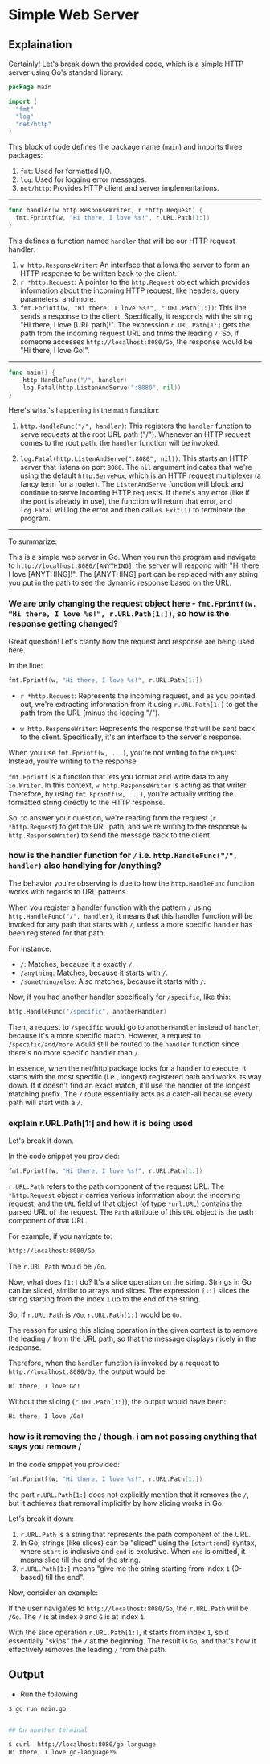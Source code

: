 # Simple Web Server

## Explaination

Certainly! Let's break down the provided code, which is a simple HTTP server using Go's standard library:

```go
package main

import (
  "fmt"
  "log"
  "net/http"
)
```

This block of code defines the package name (`main`) and imports three packages:

1. `fmt`: Used for formatted I/O.
2. `log`: Used for logging error messages.
3. `net/http`: Provides HTTP client and server implementations.

---

```go
func handler(w http.ResponseWriter, r *http.Request) {
  fmt.Fprintf(w, "Hi there, I love %s!", r.URL.Path[1:])
}
```

This defines a function named `handler` that will be our HTTP request handler:

1. `w http.ResponseWriter`: An interface that allows the server to form an HTTP response to be written back to the client.
2. `r *http.Request`: A pointer to the `http.Request` object which provides information about the incoming HTTP request, like headers, query parameters, and more.
3. `fmt.Fprintf(w, "Hi there, I love %s!", r.URL.Path[1:])`: This line sends a response to the client. Specifically, it responds with the string "Hi there, I love [URL path]!". The expression `r.URL.Path[1:]` gets the path from the incoming request URL and trims the leading `/`. So, if someone accesses `http://localhost:8080/Go`, the response would be "Hi there, I love Go!".

---

```go
func main() {
	http.HandleFunc("/", handler)
	log.Fatal(http.ListenAndServe(":8080", nil))
}
```

Here's what's happening in the `main` function:

1. `http.HandleFunc("/", handler)`: This registers the `handler` function to serve requests at the root URL path ("/"). Whenever an HTTP request comes to the root path, the `handler` function will be invoked.

2. `log.Fatal(http.ListenAndServe(":8080", nil))`: This starts an HTTP server that listens on port `8080`. The `nil` argument indicates that we're using the default `http.ServeMux`, which is an HTTP request multiplexer (a fancy term for a router). The `ListenAndServe` function will block and continue to serve incoming HTTP requests. If there's any error (like if the port is already in use), the function will return that error, and `log.Fatal` will log the error and then call `os.Exit(1)` to terminate the program.

---

To summarize:

This is a simple web server in Go. When you run the program and navigate to `http://localhost:8080/[ANYTHING]`, the server will respond with "Hi there, I love [ANYTHING]!". The [ANYTHING] part can be replaced with any string you put in the path to see the dynamic response based on the URL.

### We are only changing the request object here - `fmt.Fprintf(w, "Hi there, I love %s!", r.URL.Path[1:])`, so how is the response getting changed?

Great question! Let's clarify how the request and response are being used here.

In the line:

```go
fmt.Fprintf(w, "Hi there, I love %s!", r.URL.Path[1:])
```

- `r *http.Request`: Represents the incoming request, and as you pointed out, we're extracting information from it using `r.URL.Path[1:]` to get the path from the URL (minus the leading "/").

- `w http.ResponseWriter`: Represents the response that will be sent back to the client. Specifically, it's an interface to the server's response.

When you use `fmt.Fprintf(w, ...)`, you're not writing to the request. Instead, you're writing to the response.

`fmt.Fprintf` is a function that lets you format and write data to any `io.Writer`. In this context, `w http.ResponseWriter` is acting as that writer. Therefore, by using `fmt.Fprintf(w, ...)`, you're actually writing the formatted string directly to the HTTP response.

So, to answer your question, we're reading from the request (`r *http.Request`) to get the URL path, and we're writing to the response (`w http.ResponseWriter`) to send the message back to the client.

### how is the handler function for `/` i.e. `http.HandleFunc("/", handler)` also handlying for /anything?

The behavior you're observing is due to how the `http.HandleFunc` function works with regards to URL patterns.

When you register a handler function with the pattern `/` using `http.HandleFunc("/", handler)`, it means that this handler function will be invoked for any path that starts with `/`, unless a more specific handler has been registered for that path.

For instance:

- `/`: Matches, because it's exactly `/`.
- `/anything`: Matches, because it starts with `/`.
- `/something/else`: Also matches, because it starts with `/`.

Now, if you had another handler specifically for `/specific`, like this:

```go
http.HandleFunc("/specific", anotherHandler)
```

Then, a request to `/specific` would go to `anotherHandler` instead of `handler`, because it's a more specific match. However, a request to `/specific/and/more` would still be routed to the `handler` function since there's no more specific handler than `/`.

In essence, when the net/http package looks for a handler to execute, it starts with the most specific (i.e., longest) registered path and works its way down. If it doesn't find an exact match, it'll use the handler of the longest matching prefix. The `/` route essentially acts as a catch-all because every path will start with a `/`.

### explain r.URL.Path[1:] and how it is being used

Let's break it down.

In the code snippet you provided:

```go
fmt.Fprintf(w, "Hi there, I love %s!", r.URL.Path[1:])
```

`r.URL.Path` refers to the path component of the request URL. The `*http.Request` object `r` carries various information about the incoming request, and the `URL` field of that object (of type `*url.URL`) contains the parsed URL of the request. The `Path` attribute of this `URL` object is the path component of that URL.

For example, if you navigate to:

```bash
http://localhost:8080/Go
```

The `r.URL.Path` would be `/Go`.

Now, what does `[1:]` do? It's a slice operation on the string. Strings in Go can be sliced, similar to arrays and slices. The expression `[1:]` slices the string starting from the index `1` up to the end of the string.

So, if `r.URL.Path` is `/Go`, `r.URL.Path[1:]` would be `Go`.

The reason for using this slicing operation in the given context is to remove the leading `/` from the URL path, so that the message displays nicely in the response.

Therefore, when the `handler` function is invoked by a request to `http://localhost:8080/Go`, the output would be:

```bash
Hi there, I love Go!
```

Without the slicing (`r.URL.Path[1:]`), the output would have been:

```bash
Hi there, I love /Go!
```

### how is it removing the / though, i am not passing anything that says you remove /

In the code snippet you provided:

```go
fmt.Fprintf(w, "Hi there, I love %s!", r.URL.Path[1:])
```

the part `r.URL.Path[1:]` does not explicitly mention that it removes the `/`, but it achieves that removal implicitly by how slicing works in Go.

Let's break it down:

1. `r.URL.Path` is a string that represents the path component of the URL.
2. In Go, strings (like slices) can be "sliced" using the `[start:end]` syntax, where `start` is inclusive and `end` is exclusive. When `end` is omitted, it means slice till the end of the string.
3. `r.URL.Path[1:]` means "give me the string starting from index `1` (0-based) till the end".

Now, consider an example:

If the user navigates to `http://localhost:8080/Go`, the `r.URL.Path` will be `/Go`. The `/` is at index `0` and `G` is at index `1`.

With the slice operation `r.URL.Path[1:]`, it starts from index `1`, so it essentially "skips" the `/` at the beginning. The result is `Go`, and that's how it effectively removes the leading `/` from the path.

## Output

- Run the following

```bash
$ go run main.go  


## On another terminal

$ curl  http://localhost:8080/go-language
Hi there, I love go-language!% 
```
